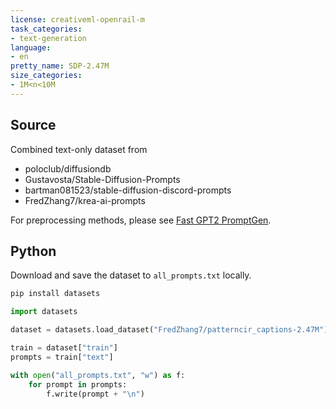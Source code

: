 ```yaml
---
license: creativeml-openrail-m
task_categories:
- text-generation
language:
- en
pretty_name: SDP-2.47M
size_categories:
- 1M<n<10M
---
```


## Source

Combined text-only dataset from
- poloclub/diffusiondb
- Gustavosta/Stable-Diffusion-Prompts
- bartman081523/stable-diffusion-discord-prompts
- FredZhang7/krea-ai-prompts

For preprocessing methods, please see [Fast GPT2 PromptGen](https://huggingface.co/FredZhang7/distilgpt2-stable-diffusion-v2).


## Python

Download and save the dataset to `all_prompts.txt` locally.
```bash
pip install datasets
```
```python
import datasets

dataset = datasets.load_dataset("FredZhang7/patterncir_captions-2.47M")

train = dataset["train"]
prompts = train["text"]

with open("all_prompts.txt", "w") as f:
    for prompt in prompts:
        f.write(prompt + "\n")
```